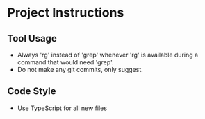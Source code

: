 # Project Instructions
## Tool Usage
- Always 'rg' instead of 'grep' whenever 'rg' is available during a command that would need 'grep'.
- Do not make any git commits, only suggest.
## Code Style
- Use TypeScript for all new files